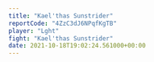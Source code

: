 ```yaml
---
title: "Kael'thas Sunstrider"
reportCode: "4ZzC3dJ6NPqfKgTB"
player: "Lght"
fight: "Kael'thas Sunstrider"
date: 2021-10-18T19:02:24.561000+00:00
---
```


